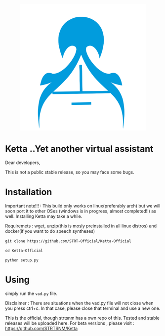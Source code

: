 
<p align="center">
  <img width="410" height="410" src="https://raw.githubusercontent.com/STRT-Official/storage-plant/a33f89f0b8a3b3c7b545c71dd46929fd552e1218/LOGO.svg">
</p>


# Ketta ..Yet another virtual assistant

Dear developers, 
              <p>This is not a public stable release, so you may face some bugs.</p>
              
# Installation

Important note!!! : This build only works on linux(preferably arch) but we will soon port it to other OSes (windows is in progress, almost completed!!) as well. Installing Ketta may take a while.

Requiremets : wget, unzip(this is mosly preinstalled in all linux distros) and docker(if you want to do speech syntheses)

`git clone https://github.com/STRT-Official/Ketta-Official`

`cd Ketta-Official`

`python setup.py`

# Using

simply run the `vad.py` file.

Disclaimer : There are situations when the vad.py file will not close when you press ctrl+c. In that case, please close that terminal 
and use a new one.

This is the official, though strtsnm has a own repo of this. Tested and stable releases will be uploaded here. For beta versions , please visit : https://github.com/STRTSNM/Ketta
